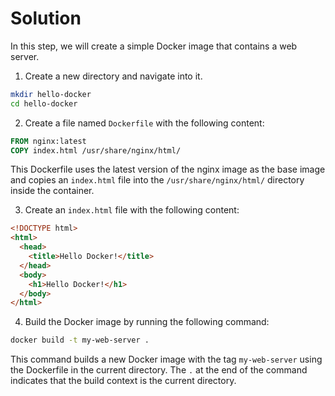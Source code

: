 # Solution

In this step, we will create a simple Docker image that contains a web server.

1. Create a new directory and navigate into it.

```bash
mkdir hello-docker
cd hello-docker
```

2. Create a file named `Dockerfile` with the following content:

```dockerfile
FROM nginx:latest
COPY index.html /usr/share/nginx/html/
```

This Dockerfile uses the latest version of the nginx image as the base image and copies an `index.html` file into the `/usr/share/nginx/html/` directory inside the container.

3. Create an `index.html` file with the following content:

```html
<!DOCTYPE html>
<html>
  <head>
    <title>Hello Docker!</title>
  </head>
  <body>
    <h1>Hello Docker!</h1>
  </body>
</html>
```

4. Build the Docker image by running the following command:

```bash
docker build -t my-web-server .
```

This command builds a new Docker image with the tag `my-web-server` using the Dockerfile in the current directory. The `.` at the end of the command indicates that the build context is the current directory.
